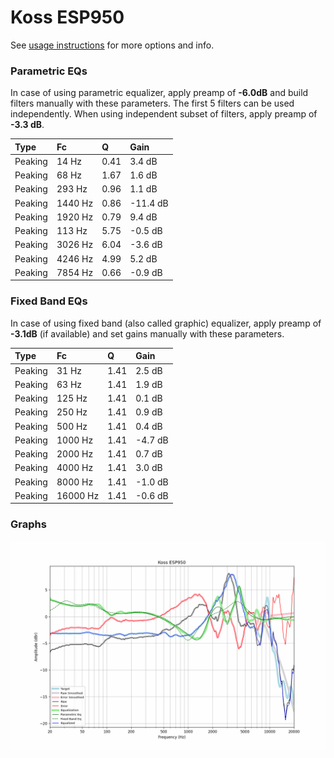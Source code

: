 # Koss ESP950
See [usage instructions](https://github.com/jaakkopasanen/AutoEq#usage) for more options and info.

### Parametric EQs
In case of using parametric equalizer, apply preamp of **-6.0dB** and build filters manually
with these parameters. The first 5 filters can be used independently.
When using independent subset of filters, apply preamp of **-3.3 dB**.

| Type    | Fc      |    Q | Gain     |
|:--------|:--------|:-----|:---------|
| Peaking | 14 Hz   | 0.41 | 3.4 dB   |
| Peaking | 68 Hz   | 1.67 | 1.6 dB   |
| Peaking | 293 Hz  | 0.96 | 1.1 dB   |
| Peaking | 1440 Hz | 0.86 | -11.4 dB |
| Peaking | 1920 Hz | 0.79 | 9.4 dB   |
| Peaking | 113 Hz  | 5.75 | -0.5 dB  |
| Peaking | 3026 Hz | 6.04 | -3.6 dB  |
| Peaking | 4246 Hz | 4.99 | 5.2 dB   |
| Peaking | 7854 Hz | 0.66 | -0.9 dB  |

### Fixed Band EQs
In case of using fixed band (also called graphic) equalizer, apply preamp of **-3.1dB**
(if available) and set gains manually with these parameters.

| Type    | Fc       |    Q | Gain    |
|:--------|:---------|:-----|:--------|
| Peaking | 31 Hz    | 1.41 | 2.5 dB  |
| Peaking | 63 Hz    | 1.41 | 1.9 dB  |
| Peaking | 125 Hz   | 1.41 | 0.1 dB  |
| Peaking | 250 Hz   | 1.41 | 0.9 dB  |
| Peaking | 500 Hz   | 1.41 | 0.4 dB  |
| Peaking | 1000 Hz  | 1.41 | -4.7 dB |
| Peaking | 2000 Hz  | 1.41 | 0.7 dB  |
| Peaking | 4000 Hz  | 1.41 | 3.0 dB  |
| Peaking | 8000 Hz  | 1.41 | -1.0 dB |
| Peaking | 16000 Hz | 1.41 | -0.6 dB |

### Graphs
![](./Koss%20ESP950.png)